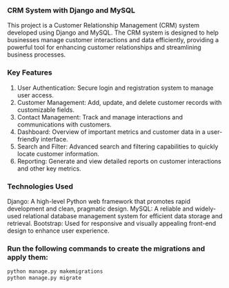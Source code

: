 ### CRM System with Django and MySQL

This project is a Customer Relationship Management (CRM) system developed using Django and MySQL. The CRM system is designed to help businesses manage customer interactions and data efficiently, providing a powerful tool for enhancing customer relationships and streamlining business processes.

### Key Features

1. User Authentication: Secure login and registration system to manage user access.
2. Customer Management: Add, update, and delete customer records with customizable fields.
3. Contact Management: Track and manage interactions and communications with customers.
4. Dashboard: Overview of important metrics and customer data in a user-friendly interface.
5. Search and Filter: Advanced search and filtering capabilities to quickly locate customer information.
6. Reporting: Generate and view detailed reports on customer interactions and other key metrics.

### Technologies Used

Django: A high-level Python web framework that promotes rapid development and clean, pragmatic design.
MySQL: A reliable and widely-used relational database management system for efficient data storage and retrieval.
Bootstrap: Used for responsive and visually appealing front-end design to enhance user experience.

### Run the following commands to create the migrations and apply them:

```python
python manage.py makemigrations
python manage.py migrate
```
